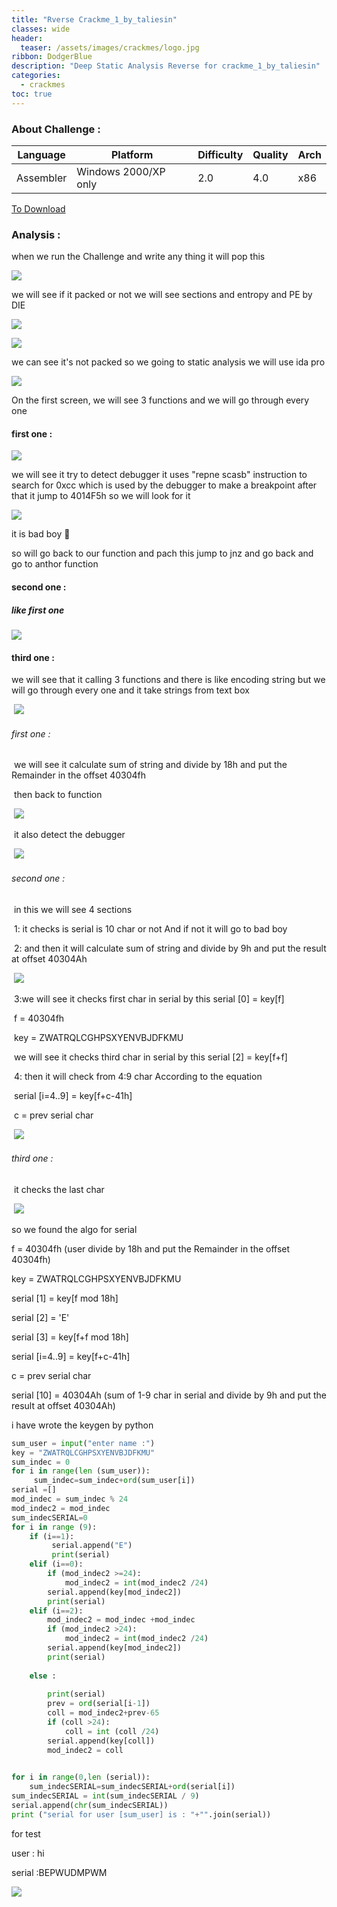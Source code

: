 ```yaml
---
title: "Rverse Crackme_1_by_taliesin"
classes: wide
header:
  teaser: /assets/images/crackmes/logo.jpg
ribbon: DodgerBlue
description: "Deep Static Analysis Reverse for crackme_1_by_taliesin"
categories:
  - crackmes
toc: true
---
```


### About Challenge : 

| Language  | Platform             | Difficulty | Quality | Arch |
| --------- | -------------------- | ---------- | ------- | ---- |
| Assembler | Windows 2000/XP only | 2.0        | 4.0     | x86  |

[To Download](https://crackmes.one/crackme/5ab77f5333c5d40ad448c0d0)

 

### Analysis :

when we run the Challenge  and write any thing it will pop this 

![](/assets/images/crackmes1/1.PNG)

we will see if it packed or not we will see sections and entropy and PE by DIE 

![](/assets/images/crackmes1/2.PNG)

![](/assets/images/crackmes1/3,1.PNG)

we can see it's not packed so we going to static analysis we will use ida pro

![](/assets/images/crackmes1/3.PNG)

On the first screen, we will see 3 functions and we will go through every one   

#### first one :

![](/assets/images/crackmes1/4.PNG)

we will see it try to detect debugger it uses "repne scasb" instruction to search for 0xcc which is used by the debugger to make a breakpoint after that it jump to 4014F5h so we will look for it 

![](/assets/images/crackmes1/5.PNG)

it is bad boy 🙂

so will go back to our function and pach this jump to jnz and go back and go to anthor function

#### second one :

##### like first one 

![](/assets/images/crackmes1/6.PNG)

#### third one :

we will see that it calling 3 functions and there is like encoding string but we will go through every one and it take strings from text box

​	![](/assets/images/crackmes1/7.PNG)

###### 	first one :

​		we will see it calculate sum of string and divide by 18h and put the Remainder in the offset 40304fh

​		then back to function

​		![](/assets/images/crackmes1/8.PNG)

​		it also detect the debugger 

​			![](/assets/images/crackmes1/11.PNG)

###### 	second one :

​		in this we will see 4 sections 

​				1: it checks is serial is 10 char or not And if not it will go to bad boy 

​				2: and then it will calculate sum of string and divide by 9h and put the result at offset 40304Ah 

​				![](/assets/images/crackmes1/9.PNG)

​				3:we will see it checks first char in serial by this serial [0] = key[f]

​					f = 40304fh 

​					key = ZWATRQLCGHPSXYENVBJDFKMU

​					we will see it checks third char in serial by this serial [2] = key[f+f]

​				4: then it will check from 4:9 char According to the equation 

​					serial [i=4..9] = key[f+c-41h]

​						c = prev serial char 

​				![](/assets/images/crackmes1/10.PNG)

###### 	third one :

​					it checks the last char

​					![](/assets/images/crackmes1/12.PNG)

so we found the algo for serial 

f = 40304fh (user divide by 18h and put the Remainder in the offset 40304fh)

key = ZWATRQLCGHPSXYENVBJDFKMU

serial [1] = key[f mod 18h] 

serial [2]  = 'E'

serial [3]  = key[f+f mod 18h] 

serial [i=4..9] = key[f+c-41h]

c = prev serial char

serial [10] = 40304Ah (sum of 1-9 char in serial and divide by 9h and put the result at offset 40304Ah)

i have wrote the keygen by python 

```python
sum_user = input("enter name :")
key = "ZWATRQLCGHPSXYENVBJDFKMU"
sum_indec = 0
for i in range(len (sum_user)):
     sum_indec=sum_indec+ord(sum_user[i])
serial =[]
mod_indec = sum_indec % 24
mod_indec2 = mod_indec
sum_indecSERIAL=0
for i in range (9):
    if (i==1):
         serial.append("E")
         print(serial)
    elif (i==0):
        if (mod_indec2 >=24):
            mod_indec2 = int(mod_indec2 /24)
        serial.append(key[mod_indec2])
        print(serial)
    elif (i==2):
        mod_indec2 = mod_indec +mod_indec
        if (mod_indec2 >24):
            mod_indec2 = int(mod_indec2 /24)
        serial.append(key[mod_indec2])
        print(serial)
 
    else :
        
        print(serial)
        prev = ord(serial[i-1])
        coll = mod_indec2+prev-65
        if (coll >24):
            coll = int (coll /24)
        serial.append(key[coll])
        mod_indec2 = coll
      

for i in range(0,len (serial)):
    sum_indecSERIAL=sum_indecSERIAL+ord(serial[i])
sum_indecSERIAL = int(sum_indecSERIAL / 9)
serial.append(chr(sum_indecSERIAL))
print ("serial for user [sum_user] is : "+"".join(serial))

```

for test 

user : hi 

serial :BEPWUDMPWM



![](/assets/images/crackmes1/13.PNG)

